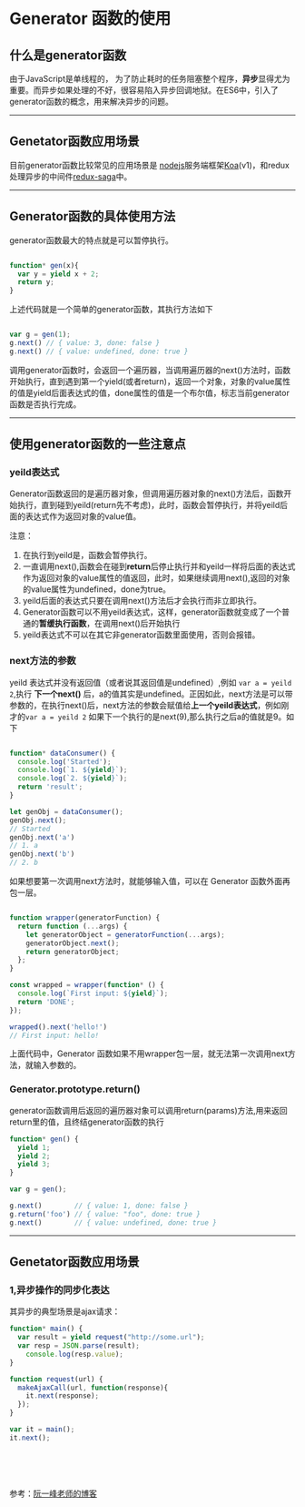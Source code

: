 # Generator 函数的使用

## 什么是generator函数

由于JavaScript是单线程的， 为了防止耗时的任务阻塞整个程序，**异步**显得尤为重要。而异步如果处理的不好，很容易陷入异步回调地狱。在ES6中，引入了generator函数的概念，用来解决异步的问题。

----
## Genetator函数应用场景

目前generator函数比较常见的应用场景是 [nodejs](http://nodejs.cn/)服务端框架[Koa](https://github.com/koajs/koa)(v1)，和redux处理异步的中间件[redux-saga](https://github.com/redux-saga/redux-saga)中。

----
## Generator函数的具体使用方法

generator函数最大的特点就是可以暂停执行。

```javascript

function* gen(x){
  var y = yield x + 2;
  return y;
}

```
上述代码就是一个简单的generator函数，其执行方法如下

```javascript

var g = gen(1);
g.next() // { value: 3, done: false }
g.next() // { value: undefined, done: true }

```
调用generator函数时，会返回一个遍历器，当调用遍历器的next()方法时，函数开始执行，直到遇到第一个yield(或者return)，返回一个对象，对象的value属性的值是yield后面表达式的值，done属性的值是一个布尔值，标志当前generator函数是否执行完成。

----
## 使用generator函数的一些注意点

### yeild表达式
Generator函数返回的是遍历器对象，但调用遍历器对象的next()方法后，函数开始执行，直到碰到yeild(return先不考虑)，此时，函数会暂停执行，并将yeild后面的表达式作为返回对象的value值。

注意：

1. 在执行到yeild是，函数会暂停执行。
2. 一直调用next(),函数会在碰到**return**后停止执行并和yeild一样将后面的表达式作为返回对象的value属性的值返回，此时，如果继续调用next(),返回的对象的value属性为undefined，done为true。
3. yeild后面的表达式只要在调用next()方法后才会执行而非立即执行。
4. Generator函数可以不用yeild表达式，这样，generator函数就变成了一个普通的**暂缓执行函数**，在调用next()后开始执行
5. yeild表达式不可以在其它非generator函数里面使用，否则会报错。

### next方法的参数

yeild 表达式并没有返回值（或者说其返回值是undefined）,例如 `var a = yeild 2`,执行 **下一个next()** 后，a的值其实是undefined。正因如此，next方法是可以带参数的，在执行next()后，next方法的参数会赋值给**上一个yeild表达式**，例如刚才的`var a = yeild 2` 如果下一个执行的是next(9),那么执行之后a的值就是9。如下

```javascript

function* dataConsumer() {
  console.log('Started');
  console.log(`1. ${yield}`);
  console.log(`2. ${yield}`);
  return 'result';
}

let genObj = dataConsumer();
genObj.next();
// Started
genObj.next('a')
// 1. a
genObj.next('b')
// 2. b

```

如果想要第一次调用next方法时，就能够输入值，可以在 Generator 函数外面再包一层。

```javascript

function wrapper(generatorFunction) {
  return function (...args) {
    let generatorObject = generatorFunction(...args);
    generatorObject.next();
    return generatorObject;
  };
}

const wrapped = wrapper(function* () {
  console.log(`First input: ${yield}`);
  return 'DONE';
});

wrapped().next('hello!')
// First input: hello!

```

上面代码中，Generator 函数如果不用wrapper包一层，就无法第一次调用next方法，就输入参数的。

### Generator.prototype.return() 

generator函数调用后返回的遍历器对象可以调用return(params)方法,用来返回return里的值，且终结generator函数的执行

```javascript
function* gen() {
  yield 1;
  yield 2;
  yield 3;
}

var g = gen();

g.next()        // { value: 1, done: false }
g.return('foo') // { value: "foo", done: true }
g.next()        // { value: undefined, done: true }

```
----
## Genetator函数应用场景

### 1,异步操作的同步化表达

其异步的典型场景是ajax请求：

```javascript
function* main() {
  var result = yield request("http://some.url");
  var resp = JSON.parse(result);
    console.log(resp.value);
}

function request(url) {
  makeAjaxCall(url, function(response){
    it.next(response);
  });
}

var it = main();
it.next();

```

<br>
<br>
<br> 

参考：[阮一峰老师的博客](http://es6.ruanyifeng.com/#docs/generator)